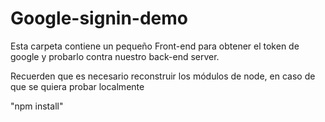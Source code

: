 # Google-signin-demo

Esta carpeta contiene un pequeño Front-end para obtener el token de google y probarlo contra nuestro back-end server.

Recuerden que es necesario reconstruir los módulos de node, en caso de que se quiera probar localmente

"npm install"